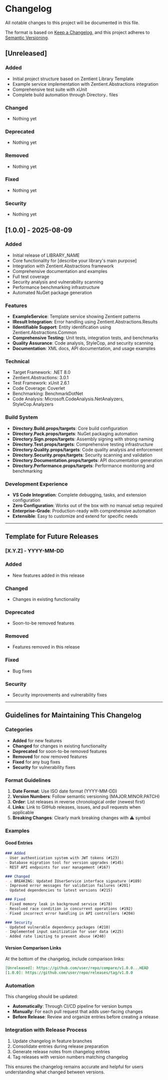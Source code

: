 # Changelog

All notable changes to this project will be documented in this file.

The format is based on [Keep a Changelog](https://keepachangelog.com/en/1.0.0/),
and this project adheres to [Semantic Versioning](https://semver.org/spec/v2.0.0.html).

## [Unreleased]

### Added
- Initial project structure based on Zentient Library Template
- Example service implementation with Zentient.Abstractions integration
- Comprehensive test suite with xUnit
- Complete build automation through Directory.*.* files

### Changed
- Nothing yet

### Deprecated
- Nothing yet

### Removed
- Nothing yet

### Fixed
- Nothing yet

### Security
- Nothing yet

## [1.0.0] - 2025-08-09

### Added
- Initial release of LIBRARY_NAME
- Core functionality for [describe your library's main purpose]
- Integration with Zentient.Abstractions framework
- Comprehensive documentation and examples
- Full test coverage
- Security analysis and vulnerability scanning
- Performance benchmarking infrastructure
- Automated NuGet package generation

### Features
- **ExampleService**: Template service showing Zentient patterns
- **IResult Integration**: Error handling using Zentient.Abstractions.Results
- **IIdentifiable Support**: Entity identification using Zentient.Abstractions.Common
- **Comprehensive Testing**: Unit tests, integration tests, and benchmarks
- **Quality Assurance**: Code analysis, StyleCop, and security scanning
- **Documentation**: XML docs, API documentation, and usage examples

### Technical
- Target Framework: .NET 8.0
- Zentient.Abstractions: 3.0.1
- Test Framework: xUnit 2.6.1
- Code Coverage: Coverlet
- Benchmarking: BenchmarkDotNet
- Code Analysis: Microsoft.CodeAnalysis.NetAnalyzers, StyleCop.Analyzers

### Build System
- **Directory.Build.props/targets**: Core build configuration
- **Directory.Pack.props/targets**: NuGet packaging automation
- **Directory.Sign.props/targets**: Assembly signing with strong naming
- **Directory.Test.props/targets**: Comprehensive testing infrastructure
- **Directory.Quality.props/targets**: Code quality analysis and enforcement
- **Directory.Security.props/targets**: Security scanning and validation
- **Directory.Documentation.props/targets**: API documentation generation
- **Directory.Performance.props/targets**: Performance monitoring and benchmarking

### Development Experience
- **VS Code Integration**: Complete debugging, tasks, and extension configuration
- **Zero Configuration**: Works out of the box with no manual setup required
- **Enterprise-Grade**: Production-ready with comprehensive automation
- **Extensible**: Easy to customize and extend for specific needs

---

## Template for Future Releases

### [X.Y.Z] - YYYY-MM-DD

### Added
- New features added in this release

### Changed
- Changes in existing functionality

### Deprecated
- Soon-to-be removed features

### Removed
- Features removed in this release

### Fixed
- Bug fixes

### Security
- Security improvements and vulnerability fixes

---

## Guidelines for Maintaining This Changelog

### Categories

- **Added** for new features
- **Changed** for changes in existing functionality
- **Deprecated** for soon-to-be removed features
- **Removed** for now removed features
- **Fixed** for any bug fixes
- **Security** for vulnerability fixes

### Format Guidelines

1. **Date Format**: Use ISO date format (YYYY-MM-DD)
2. **Version Numbers**: Follow semantic versioning (MAJOR.MINOR.PATCH)
3. **Order**: List releases in reverse chronological order (newest first)
4. **Links**: Link to GitHub releases, issues, and pull requests when applicable
5. **Breaking Changes**: Clearly mark breaking changes with ⚠️ symbol

### Examples

#### Good Entries
```markdown
### Added
- User authentication system with JWT tokens (#123)
- Database migration tool for version upgrades (#145)
- REST API endpoints for user management (#167)

### Changed
- ⚠️ BREAKING: Updated IUserService interface signature (#189)
- Improved error messages for validation failures (#201)
- Updated dependencies to latest versions (#215)

### Fixed
- Fixed memory leak in background service (#178)
- Resolved race condition in concurrent operations (#192)
- Fixed incorrect error handling in API controllers (#204)

### Security
- Updated vulnerable dependency packages (#210)
- Implemented input sanitization for user data (#225)
- Added rate limiting to prevent abuse (#240)
```

#### Version Comparison Links

At the bottom of the changelog, include comparison links:

```markdown
[Unreleased]: https://github.com/user/repo/compare/v1.0.0...HEAD
[1.0.0]: https://github.com/user/repo/releases/tag/v1.0.0
```

### Automation

This changelog should be updated:
- **Automatically**: Through CI/CD pipeline for version bumps
- **Manually**: For each pull request that adds user-facing changes
- **Before Release**: Review and organize entries before creating a release

### Integration with Release Process

1. Update changelog in feature branches
2. Consolidate entries during release preparation
3. Generate release notes from changelog entries
4. Tag releases with version numbers matching changelog

This ensures the changelog remains accurate and helpful for users understanding what changed between versions.
